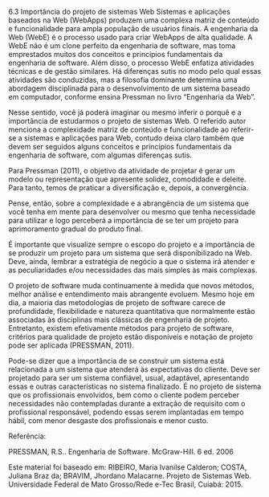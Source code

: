 6.3 Importância do projeto de sistemas Web
Sistemas e aplicações baseados na Web (WebApps) produzem uma complexa matriz de conteúdo e funcionalidade para ampla população de usuários finais. A engenharia da Web (WebE) é o processo usado para criar WebApps de alta qualidade.  A WebE não é um clone perfeito da engenharia de software, mas toma emprestados muitos dos conceitos e princípios fundamentais da engenharia de software. Além disso, o processo WebE enfatiza atividades técnicas e de gestão similares. Há diferenças sutis no modo pelo qual essas atividades são conduzidas, mas a filosofia dominante determina uma abordagem disciplinada para o desenvolvimento de um sistema baseado em computador, conforme ensina Pressman no livro “Engenharia da Web”.

Nesse sentido, você já poderá imaginar ou mesmo inferir o porquê e a importância de estudarmos o projeto de sistemas Web. O referido autor menciona a complexidade matriz de conteúdo e funcionalidade ao referir-se a sistemas e aplicações para Web, contudo deixa claro também que devem ser seguidos alguns conceitos e princípios fundamentais da engenharia de software, com algumas diferenças sutis.

Para Pressman (2011), o objetivo da atividade de projetar é gerar um modelo ou representação que apresente solidez, comodidade e deleite. Para tanto, temos de praticar a diversificação e, depois, a convergência. 

Pense, então, sobre a complexidade e a abrangência de um sistema que você tenha em mente para desenvolver ou mesmo que tenha necessidade para utilizar e logo perceberá a importância de se ter um projeto para aprimoramento gradual do produto final.

É importante que visualize sempre o escopo do projeto e a importância de se produzir um projeto para um sistema que será disponibilizado na Web. Deve, ainda, lembrar a estratégia de negócio a que o sistema irá atender e as peculiaridades e/ou necessidades das mais simples às mais complexas.

O projeto de software muda continuamente à medida que novos métodos, melhor análise e entendimento mais abrangente evoluem. Mesmo hoje em dia, a maioria das metodologias de projeto de software carece de profundidade, flexibilidade e natureza quantitativa que normalmente estão associadas às disciplinas mais clássicas de engenharia de projeto. Entretanto, existem efetivamente métodos para projeto de software, critérios para qualidade de projeto estão disponíveis e notação de projeto pode ser aplicada (PRESSMAN, 2011).

Pode-se dizer que a importância de se construir um sistema está relacionada a um sistema que atenderá às expectativas do cliente. Deve ser projetado para ser um sistema confiável, usual, adaptável, apresentando essas e outras características no sistema finalizado. É no projeto de sistema que os profissionais envolvidos, bem como o cliente podem perceber necessidades não contempladas durante a extração de requisito com o profissional responsável, podendo essas serem implantadas em tempo hábil, com menor desgaste dos profissionais  e  menor custo.

Referência:

PRESSMAN, R.S.. Engenharia de Software. McGraw-Hill. 6 ed. 2006

Este material foi baseado em:
RIBEIRO, Maria Ivanilse Calderon; COSTA, Juliana Braz da; BRAVIM, Jhordano Malacarne. Projeto de Sistemas Web. Universidade Federal de Mato Grosso/Rede e-Tec Brasil, Cuiabá: 2015.